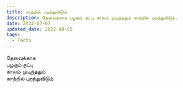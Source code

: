 ```yaml
---
title: காற்றில் பறந்துவிடும்
description: தேவைக்காக பழகும் நட்பு காலம் முடிந்ததும் காற்றில் பறந்துவிடும்.
date: 2022-07-07
updated_date: 2022-08-05
tags:
  - Facts
---
```


தேவைக்காக  
பழகும் நட்பு  
காலம் முடிந்ததும்  
காற்றில் பறந்துவிடும்
